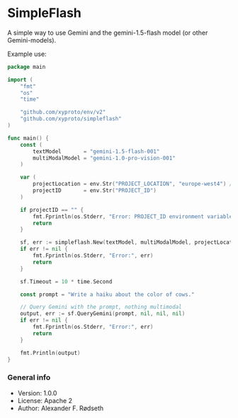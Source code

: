 # SimpleFlash

A simple way to use Gemini and the gemini-1.5-flash model (or other Gemini-models).

Example use:

```go
package main

import (
    "fmt"
    "os"
    "time"

    "github.com/xyproto/env/v2"
    "github.com/xyproto/simpleflash"
)

func main() {
    const (
        textModel       = "gemini-1.5-flash-001"
        multiModalModel = "gemini-1.0-pro-vision-001"
    )

    var (
        projectLocation = env.Str("PROJECT_LOCATION", "europe-west4") // europe-west4 is just the default
        projectID       = env.Str("PROJECT_ID")
    )

    if projectID == "" {
        fmt.Fprintln(os.Stderr, "Error: PROJECT_ID environment variable is not set.")
        return
    }

    sf, err := simpleflash.New(textModel, multiModalModel, projectLocation, projectID, true)
    if err != nil {
        fmt.Fprintln(os.Stderr, "Error:", err)
        return
    }

    sf.Timeout = 10 * time.Second

    const prompt = "Write a haiku about the color of cows."

    // Query Gemini with the prompt, nothing multimodal
    output, err := sf.QueryGemini(prompt, nil, nil, nil)
    if err != nil {
        fmt.Fprintln(os.Stderr, "Error:", err)
        return
    }

    fmt.Println(output)
}
```

### General info

* Version: 1.0.0
* License: Apache 2
* Author: Alexander F. Rødseth
